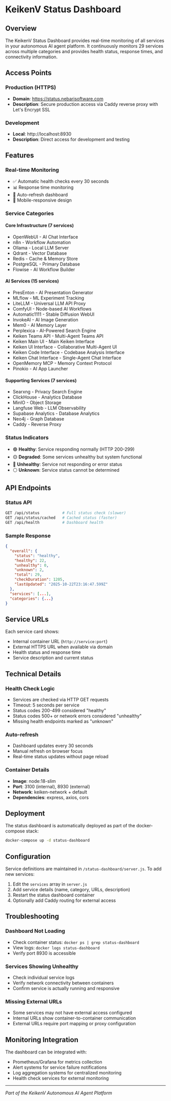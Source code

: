 # KeikenV Status Dashboard

## Overview

The KeikenV Status Dashboard provides real-time monitoring of all services in your autonomous AI agent platform. It continuously monitors 29 services across multiple categories and provides health status, response times, and connectivity information.

## Access Points

### Production (HTTPS)
- **Domain**: https://status.nebarisoftware.com
- **Description**: Secure production access via Caddy reverse proxy with Let's Encrypt SSL

### Development  
- **Local**: http://localhost:8930
- **Description**: Direct access for development and testing

## Features

### Real-time Monitoring
- ✅ Automatic health checks every 30 seconds
- 📊 Response time monitoring
- 🔄 Auto-refresh dashboard
- 📱 Mobile-responsive design

### Service Categories

#### Core Infrastructure (7 services)
- OpenWebUI - AI Chat Interface
- n8n - Workflow Automation  
- Ollama - Local LLM Server
- Qdrant - Vector Database
- Redis - Cache & Memory Store
- PostgreSQL - Primary Database
- Flowise - AI Workflow Builder

#### AI Services (15 services)
- PresEnton - AI Presentation Generator
- MLflow - ML Experiment Tracking
- LiteLLM - Universal LLM API Proxy
- ComfyUI - Node-based AI Workflows
- Automatic1111 - Stable Diffusion WebUI
- InvokeAI - AI Image Generation
- Mem0 - AI Memory Layer
- Perplexica - AI-Powered Search Engine
- Keiken Teams API - Multi-Agent Teams API
- Keiken Main UI - Main Keiken Interface
- Keiken UI Interface - Collaborative Multi-Agent UI
- Keiken Code Interface - Codebase Analysis Interface
- Keiken Chat Interface - Single-Agent Chat Interface
- OpenMemory MCP - Memory Context Protocol
- Pinokio - AI App Launcher

#### Supporting Services (7 services)
- Searxng - Privacy Search Engine
- ClickHouse - Analytics Database
- MinIO - Object Storage
- Langfuse Web - LLM Observability
- Supabase Analytics - Database Analytics
- Neo4j - Graph Database
- Caddy - Reverse Proxy

### Status Indicators

- 🟢 **Healthy**: Service responding normally (HTTP 200-299)
- 🟡 **Degraded**: Some services unhealthy but system functional
- 🔴 **Unhealthy**: Service not responding or error status
- ⚪ **Unknown**: Service status cannot be determined

## API Endpoints

### Status API
```bash
GET /api/status          # Full status check (slower)
GET /api/status/cached   # Cached status (faster)
GET /api/health          # Dashboard health
```

### Sample Response
```json
{
  "overall": {
    "status": "healthy",
    "healthy": 22,
    "unhealthy": 0,
    "unknown": 2,
    "total": 29,
    "checkDuration": 1205,
    "lastUpdated": "2025-10-22T23:16:47.599Z"
  },
  "services": [...],
  "categories": {...}
}
```

## Service URLs

Each service card shows:
- Internal container URL (`http://service:port`)
- External HTTPS URL when available via domain
- Health status and response time
- Service description and current status

## Technical Details

### Health Check Logic
- Services are checked via HTTP GET requests
- Timeout: 5 seconds per service
- Status codes 200-499 considered "healthy"
- Status codes 500+ or network errors considered "unhealthy"
- Missing health endpoints marked as "unknown"

### Auto-refresh
- Dashboard updates every 30 seconds
- Manual refresh on browser focus
- Real-time status updates without page reload

### Container Details
- **Image**: node:18-slim
- **Port**: 3100 (internal), 8930 (external)
- **Network**: keiken-network + default
- **Dependencies**: express, axios, cors

## Deployment

The status dashboard is automatically deployed as part of the docker-compose stack:

```bash
docker-compose up -d status-dashboard
```

## Configuration

Service definitions are maintained in `/status-dashboard/server.js`. To add new services:

1. Edit the `services` array in `server.js`
2. Add service details (name, category, URLs, description)
3. Restart the status dashboard container
4. Optionally add Caddy routing for external access

## Troubleshooting

### Dashboard Not Loading
- Check container status: `docker ps | grep status-dashboard`
- View logs: `docker logs status-dashboard`
- Verify port 8930 is accessible

### Services Showing Unhealthy
- Check individual service logs
- Verify network connectivity between containers
- Confirm service is actually running and responsive

### Missing External URLs
- Some services may not have external access configured
- Internal URLs show container-to-container communication
- External URLs require port mapping or proxy configuration

## Monitoring Integration

The dashboard can be integrated with:
- Prometheus/Grafana for metrics collection
- Alert systems for service failure notifications  
- Log aggregation systems for centralized monitoring
- Health check services for external monitoring

---

*Part of the KeikenV Autonomous AI Agent Platform*